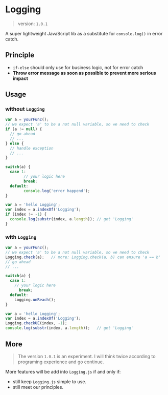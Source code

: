# Logging 

> version: `1.0.1`

A super lightweight JavaScript lib as a substitute for `console.log()` in error catch.

## Principle
- `if-else` should only use for business logic, not for error catch
- **Throw error message as soon as possible to prevent more serious impact**

## Usage

### without `Logging`
```js
var a = yourFunc();
// we expect 'a' to be a not null variable, so we need to check
if (a != null) {
  // go ahead
  // ...
} else {
  // handle exception
  // ...
}

switch(a) {
  case 1:
		// your logic here
		break;
  default:
		console.log('error happend');
}

var a = 'hello Logging';
var index = a.indexOf('Logging');
if (index != -1) {
  console.log(substr(index, a.length));	// get 'Logging'
}

```

### with `Logging`
```js
var a = yourFunc();
// we expect 'a' to be a not null variable, so we need to check
Logging.check(a);	// more: Logging.check(a, b) can ensure 'a == b'
// go ahead
// ...

switch(a) {
  case 1:
    // your logic here
	  break;
  default:
    Logging.unReach();
}

var a = 'hello Logging';
var index = a.indexOf('Logging');
Logging.checkUE(index, -1);
console.log(substr(index, a.length));	// get 'Logging'

```

## More

> The version `1.0.1` is an experiment. I will think twice according to programing experience and go continue.

More features will be add into `Logging.js` if and only if:
- still keep `Logging.js` simple to use.
- still meet our principles.